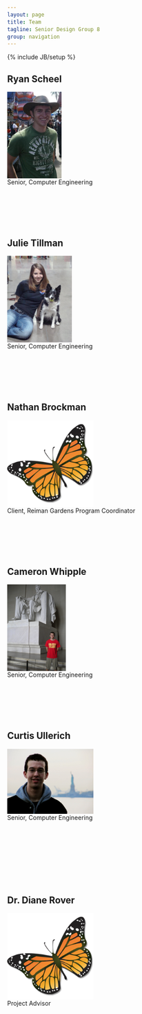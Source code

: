 ```yaml
---
layout: page
title: Team
tagline: Senior Design Group 8
group: navigation
---
```

{% include JB/setup %}

<style>
  img {
    max-width: 200px; 
    max-height:200px; 
    display:block; 
   /* border: 1px solid black;*/
  }
  .cont {
    display:block;
    height: 350px;
    width: 300px;
  }
</style>

<div class="row">
  <div class="span6">
    <div class="cont">
    <h2>Ryan Scheel</h2>
      <img src="img/ryan.jpg"/>
      Senior, Computer Engineering
    </div>
    <div class="cont">
    <h2>Julie Tillman</h2>
      <img src="img/julie.jpg"/>
      Senior, Computer Engineering
    </div>
    <div class="cont">
    <h2>Nathan Brockman</h2>
      <img src="img/monarch.png"/>
      Client, Reiman Gardens Program Coordinator
    </div>
  </div>
  <div class="span6">
    <div class="cont">
    <h2>Cameron Whipple</h2>
      <img src="img/cameron.jpg"/>
      Senior, Computer Engineering
    </div>
    <div class="cont">
    <h2>Curtis Ullerich</h2>
      <img src="img/curtis.jpg"/>
      Senior, Computer Engineering
    </div>
    <div class="cont">
    <h2>Dr. Diane Rover</h2>
      <img src="img/monarch.png"/>
      Project Advisor
    </div> 
  </div>
</div>
